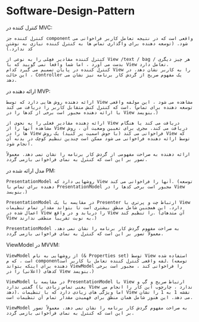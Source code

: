 # Software-Design-Pattern



کنترل کننده در MVC:

    کنترل کننده جز component واقعی است که در نتیجه تعامل کاربر فراخوانی می شود. (توسعه دهنده برای واگذاری تماس ها به کنترل کننده نیازی به نوشتن کد ندارد.)

    کنترل کننده مقادیر فعلی را به نوعی از View /text / bag / هر چیز دیگری بدست می آورد ، اما شما واقعاً نمی گویید که با View تعامل دارد.
    کنترل کننده در پایان تصمیم می گیرد کدام View را به کاربر نشان دهد. در این حالت ، Controller یک مفهوم صریح از گردش کار برنامه نیز نشان می دهد.

ارائه دهنده در MVP:

    ارائه دهنده روش هایی دارد که توسط View مشاهده می شود ، این مولفه واقعی است که کنترل کنش متقابل کاربر را دریافت می کند. (توسعه دهنده برای تماس با ارائه دهنده مجبور است برخی از کدها را در View بنویسد.)

    ارائه دهنده مقادیر فعلی را به نحوی از View دریافت می کند یا هنگام مشاهده آنها را از View دریافت می کند. مجری برای تعیین وضعیت آن ، روش ها را در View فراخوانی می کند (با جوش اسمیت پر کنید) یک روش View که توسط ارائه دهنده فراخوانی می شود ممکن است چندین تنظیم کوچک در بدنه آن انجام شود.

    ارائه دهنده به صراحت مفهومی از گردش کار برنامه را نشان نمی دهد. معمولاً تصور بر این است که کنترل به نمای فراخوانی بازمی گردد.

مدل ارائه شده در PM:

    PresentationModel روشهایی دارد که View آنها را فراخوانی می کند. (توسعه دهنده برای تماس با PresentationModel مجبور است برخی کدها را در View بنویسد.)

    PresentationModel در مقایسه با یک Presenter ارتباط چت و پرتری با View دارد. این همچنین شامل منطق بیشتری است تا بتواند مقدار تمام تنظیمات اعمال شده در View را دریابد و در واقع View را تنظیم کند. (آن متدهای View به نوبت تقریباً منطقی ندارند.)

    PresentationModel به صراحت مفهوم گردش کار برنامه را نشان نمی دهد. معمولاً تصور بر این است که کنترل به نمای فراخوانی بازمی گردد.

ViewModel در MVVM:

    ViewModel از روشهایی به نام (& Properties set) توسط View استفاده شده است ، كه م componentلفه واقعی كنترل كننده تعامل با كاربر است. (توسعه دهنده برای اینکه بتواند ViewModel را فراخوانی کند ، مجبور است برخی کدهای (اعلانی) را در View بنویسد.)

    ViewModel در مقایسه با PresentationModel با View ارتباط صریح و گپ و گفتی ندارد (یعنی تماس زیادی با View ندارد ، چارچوب این کار را انجام می دهد). اما ویژگی های زیادی دارد که با تنظیمات View نقشه 1 به 1 را نشان می دهد. این هنوز شامل همان منطق برای فهمیدن مقدار تمام آن تنظیمات است.

    ViewModel به صراحت مفهوم گردش کار برنامه را نشان نمی دهد. معمولاً تصور بر این است که کنترل به نمای فراخوانی بازمی گردد.
